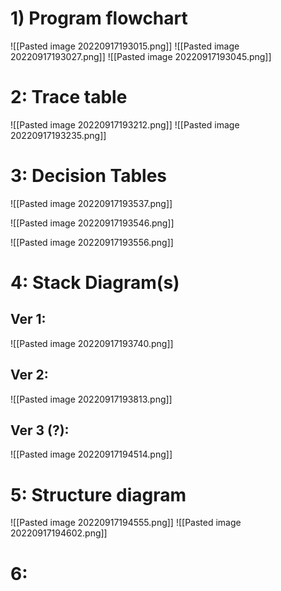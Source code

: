 # 1) Program flowchart
![[Pasted image 20220917193015.png]]
![[Pasted image 20220917193027.png]]
![[Pasted image 20220917193045.png]]

# 2: Trace table
![[Pasted image 20220917193212.png]]
![[Pasted image 20220917193235.png]]

# 3: Decision Tables
![[Pasted image 20220917193537.png]]

![[Pasted image 20220917193546.png]]

![[Pasted image 20220917193556.png]]

# 4: Stack Diagram(s)
## Ver 1:
![[Pasted image 20220917193740.png]]

## Ver 2:
![[Pasted image 20220917193813.png]]

## Ver 3 (?):
![[Pasted image 20220917194514.png]]

# 5: Structure diagram
![[Pasted image 20220917194555.png]]
![[Pasted image 20220917194602.png]]

# 6: 